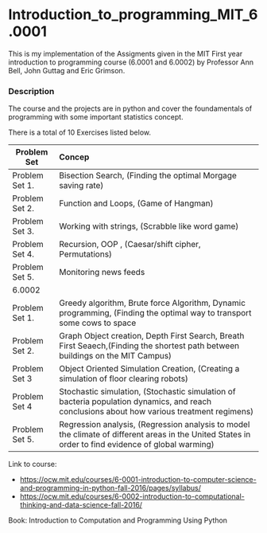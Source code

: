 # Introduction_to_programming_MIT_6.0001
This is my implementation of the Assigments given in the MIT First year introduction to programming course (6.0001 and 6.0002) by Professor Ann Bell, John Guttag and Eric Grimson.

### Description
The course and the projects are in python and cover the foundamentals of programming with some important statistics concept.

There is a total of 10 Exercises listed below.


| Problem Set      | Concep                                                                    
| ---------------- |:--------------------------------------------------------------------------|
| Problem Set 1.   | Bisection Search, (Finding the optimal Morgage saving rate)
| Problem Set 2.   | Function and Loops, (Game of Hangman)                                      
| Problem Set 3.   | Working with strings, (Scrabble like word game)                            
| Problem Set 4.   | Recursion, OOP , (Caesar/shift cipher, Permutations)
| Problem Set 5.   | Monitoring news feeds
| 6.0002
| Problem Set 1.   | Greedy algorithm, Brute force Algorithm, Dynamic programming, (Finding the optimal way to transport some cows to space
| Problem Set 2.   | Graph Object creation, Depth First Search, Breath First Seaech,(Finding the shortest path between buildings on the MIT Campus)
| Problem Set 3    | Object Oriented Simulation Creation, (Creating a simulation of floor clearing robots)
| Problem Set 4    | Stochastic simulation, (Stochastic simulation of bacteria population dynamics, and reach conclusions about how various treatment regimens)
| Problem Set 5.   | Regression analysis, (Regression analysis to model the climate of different areas in the United States in order to find evidence of global warming)


Link to course: 
* https://ocw.mit.edu/courses/6-0001-introduction-to-computer-science-and-programming-in-python-fall-2016/pages/syllabus/
* https://ocw.mit.edu/courses/6-0002-introduction-to-computational-thinking-and-data-science-fall-2016/

Book: Introduction to Computation and Programming Using Python
